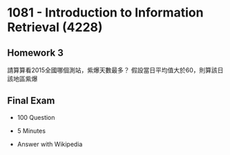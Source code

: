 # 1081 - Introduction to Information Retrieval (4228)

## Homework 3

請算算看2015全國哪個測站，紫爆天數最多？ 假設當日平均值大於60，則算該日該地區紫爆

## Final Exam

* 100 Question

* 5 Minutes
* Answer with Wikipedia